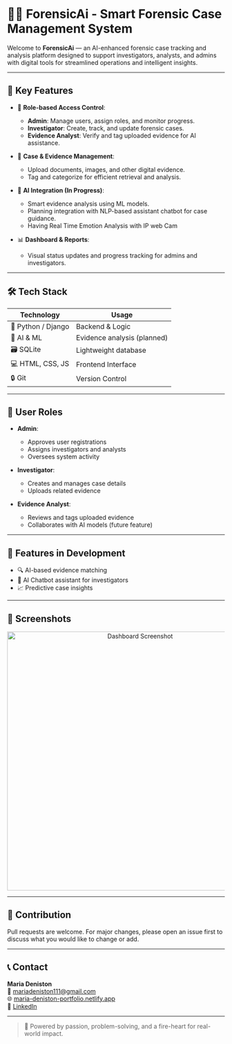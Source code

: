 # 🕵️‍♀️ ForensicAi - Smart Forensic Case Management System

Welcome to **ForensicAi** — an AI-enhanced forensic case tracking and analysis platform designed to support investigators, analysts, and admins with digital tools for streamlined operations and intelligent insights.

---

## 🌟 Key Features

- 🔐 **Role-based Access Control**:
  - **Admin**: Manage users, assign roles, and monitor progress.
  - **Investigator**: Create, track, and update forensic cases.
  - **Evidence Analyst**: Verify and tag uploaded evidence for AI assistance.

- 📁 **Case & Evidence Management**:
  - Upload documents, images, and other digital evidence.
  - Tag and categorize for efficient retrieval and analysis.

- 🤖 **AI Integration (In Progress)**:
  - Smart evidence analysis using ML models.
  - Planning integration with NLP-based assistant chatbot for case guidance.
  - Having Real Time Emotion Analysis with IP web Cam

- 📊 **Dashboard & Reports**:
  - Visual status updates and progress tracking for admins and investigators.

---

## 🛠 Tech Stack

| Technology | Usage |
|------------|-------|
| 🐍 Python / Django | Backend & Logic |
| 🧠 AI & ML | Evidence analysis (planned) |
| 🗃 SQLite | Lightweight database |
| 💻 HTML, CSS, JS | Frontend Interface |
| 🔒 Git | Version Control |

---

## 👥 User Roles

- **Admin**:
  - Approves user registrations
  - Assigns investigators and analysts
  - Oversees system activity

- **Investigator**:
  - Creates and manages case details
  - Uploads related evidence

- **Evidence Analyst**:
  - Reviews and tags uploaded evidence
  - Collaborates with AI models (future feature)

---

## 🚧 Features in Development

- 🔍 AI-based evidence matching
- 🤖 AI Chatbot assistant for investigators
- 📈 Predictive case insights

---

## 📸 Screenshots

<p align="center">
  <img src="images/forensi_ai_logo.jpg" width="600" alt="Dashboard Screenshot" />
</p>

---

## 🤝 Contribution

Pull requests are welcome. For major changes, please open an issue first to discuss what you would like to change or add.

---

## 📞 Contact

**Maria Deniston**  
📧 mariadeniston111@gmail.com  
🌐 [maria-deniston-portfolio.netlify.app](https://maria-deniston-portfolio.netlify.app)  
🔗 [LinkedIn](https://www.linkedin.com/in/maria-deniston-a92789281)

---

> 🚀 Powered by passion, problem-solving, and a fire-heart for real-world impact.
